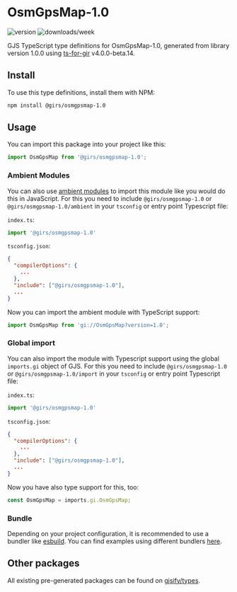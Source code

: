 
# OsmGpsMap-1.0

![version](https://img.shields.io/npm/v/@girs/osmgpsmap-1.0)
![downloads/week](https://img.shields.io/npm/dw/@girs/osmgpsmap-1.0)


GJS TypeScript type definitions for OsmGpsMap-1.0, generated from library version 1.0.0 using [ts-for-gir](https://github.com/gjsify/ts-for-gir) v4.0.0-beta.14.


## Install

To use this type definitions, install them with NPM:
```bash
npm install @girs/osmgpsmap-1.0
```

## Usage

You can import this package into your project like this:
```ts
import OsmGpsMap from '@girs/osmgpsmap-1.0';
```

### Ambient Modules

You can also use [ambient modules](https://github.com/gjsify/ts-for-gir/tree/main/packages/cli#ambient-modules) to import this module like you would do this in JavaScript.
For this you need to include `@girs/osmgpsmap-1.0` or `@girs/osmgpsmap-1.0/ambient` in your `tsconfig` or entry point Typescript file:

`index.ts`:
```ts
import '@girs/osmgpsmap-1.0'
```

`tsconfig.json`:
```json
{
  "compilerOptions": {
    ...
  },
  "include": ["@girs/osmgpsmap-1.0"],
  ...
}
```

Now you can import the ambient module with TypeScript support: 

```ts
import OsmGpsMap from 'gi://OsmGpsMap?version=1.0';
```

### Global import

You can also import the module with Typescript support using the global `imports.gi` object of GJS.
For this you need to include `@girs/osmgpsmap-1.0` or `@girs/osmgpsmap-1.0/import` in your `tsconfig` or entry point Typescript file:

`index.ts`:
```ts
import '@girs/osmgpsmap-1.0'
```

`tsconfig.json`:
```json
{
  "compilerOptions": {
    ...
  },
  "include": ["@girs/osmgpsmap-1.0"],
  ...
}
```

Now you have also type support for this, too:

```ts
const OsmGpsMap = imports.gi.OsmGpsMap;
```

### Bundle

Depending on your project configuration, it is recommended to use a bundler like [esbuild](https://esbuild.github.io/). You can find examples using different bundlers [here](https://github.com/gjsify/ts-for-gir/tree/main/examples).

## Other packages

All existing pre-generated packages can be found on [gjsify/types](https://github.com/gjsify/types).

